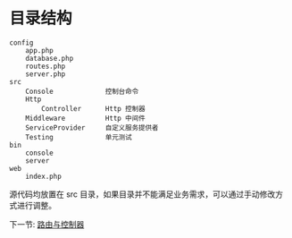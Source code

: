 # 目录结构 

```
config
    app.php
    database.php
    routes.php
    server.php
src
    Console             控制台命令
    Http                
        Controller      Http 控制器
    Middleware          Http 中间件
    ServiceProvider     自定义服务提供者
    Testing             单元测试
bin
    console
    server
web
    index.php
```

源代码均放置在 src 目录，如果目录并不能满足业务需求，可以通过手动修改方式进行调整。

下一节: [路由与控制器](2-1-routing-and-controllers.md)

